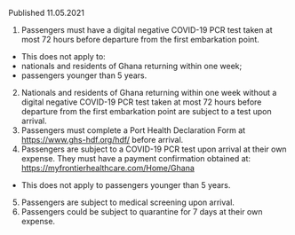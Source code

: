 Published 11.05.2021
1. Passengers must have a digital negative COVID-19 PCR test taken at most 72 hours before departure from the first embarkation point.
- This does not apply to:
- nationals and residents of Ghana returning within one week; 
- passengers younger than 5 years. 
2. Nationals and residents of Ghana returning within one week without a digital negative COVID-19 PCR test taken at most 72 hours before departure from the first embarkation point are subject to a test upon arrival.
3. Passengers must complete a Port Health Declaration Form at <a href="https://www.ghs-hdf.org/hdf/">https://www.ghs-hdf.org/hdf/</a> before arrival.
4. Passengers are subject to a COVID-19 PCR test upon arrival at their own expense. They must have a payment confirmation obtained at: <a href="https://myfrontierhealthcare.com/Home/Ghana">https://myfrontierhealthcare.com/Home/Ghana</a> 
- This does not apply to passengers younger than 5 years.
5. Passengers are subject to medical screening upon arrival.
6. Passengers could be subject to quarantine for 7 days at their own expense.

